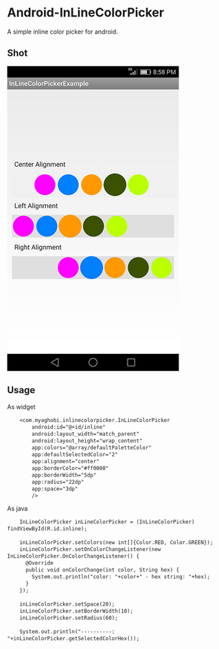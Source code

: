 # Android-InLineColorPicker
A simple inline color picker for android.


## Shot

![Alt text](/screenshot/shot1.jpg?raw=true "InLineColorPicker")


## Usage

As widget
```
    <com.myaghobi.inlinecolorpicker.InLineColorPicker
        android:id="@+id/inline"
        android:layout_width="match_parent"
        android:layout_height="wrap_content"
        app:colors="@array/defaultPaletteColor"
        app:defaultSelectedColor="2"
        app:alignment="center"
        app:borderColor="#ff0000"
        app:borderWidth="5dp"
        app:radius="22dp"
        app:space="3dp"
        />
```

As java
```
    InLineColorPicker inLineColorPicker = (InLineColorPicker) findViewById(R.id.inline);

    inLineColorPicker.setColors(new int[]{Color.RED, Color.GREEN});
    inLineColorPicker.setOnColorChangeListener(new InLineColorPicker.OnColorChangeListener() {
      @Override
      public void onColorChange(int color, String hex) {
        System.out.println("color: "+color+" - hex string: "+hex);
      }
    });

    inLineColorPicker.setSpace(20);
    inLineColorPicker.setBorderWidth(10);
    inLineColorPicker.setRadius(60);

    System.out.println("----------: "+inLineColorPicker.getSelectedColorHex());
```
